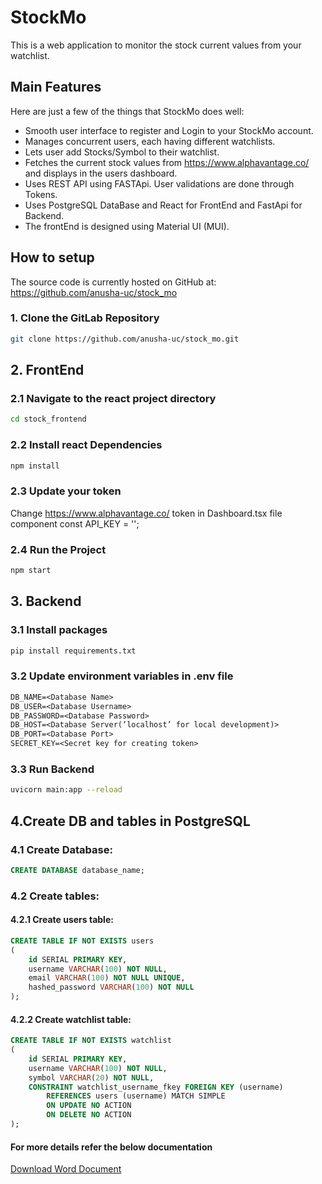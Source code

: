 
# StockMo

This is a web application to monitor the stock current values from your watchlist.

## Main Features
Here are just a few of the things that StockMo does well:

  - Smooth user interface to register and Login to your StockMo account.
  - Manages concurrent users, each having different watchlists.
  - Lets user add Stocks/Symbol to their watchlist.
  - Fetches the current stock values from https://www.alphavantage.co/ and displays in the users dashboard. 
  - Uses REST API using FASTApi. User validations are done through Tokens.
  - Uses PostgreSQL DataBase and React for FrontEnd and FastApi for Backend.
  - The frontEnd is designed using Material UI (MUI).

## How to setup
The source code is currently hosted on GitHub at:
https://github.com/anusha-uc/stock_mo

### 1. Clone the GitLab Repository
```sh
git clone https://github.com/anusha-uc/stock_mo.git
```
## 2. FrontEnd
### 2.1 Navigate to the react project directory
```sh
cd stock_frontend
```
### 2.2 Install react Dependencies
```sh
npm install
```
### 2.3 Update your token
Change https://www.alphavantage.co/ token in Dashboard.tsx file component
const API_KEY = '<token>'; 

### 2.4 Run the Project
```sh
npm start
```

## 3. Backend
### 3.1 Install packages
```sh
pip install requirements.txt
```

### 3.2 Update environment variables in .env file
```txt
DB_NAME=<Database Name>  
DB_USER=<Database Username>  
DB_PASSWORD=<Database Password>  
DB_HOST=<Database Server(‘localhost’ for local development)>  
DB_PORT=<Database Port>  
SECRET_KEY=<Secret key for creating token>
```
### 3.3 Run Backend
```sh
uvicorn main:app --reload
```

## 4.Create DB and tables in PostgreSQL
### 4.1 Create Database:
```sql
CREATE DATABASE database_name;
```
### 4.2 Create tables:
#### 4.2.1 Create users table:
```sql
CREATE TABLE IF NOT EXISTS users
(
    id SERIAL PRIMARY KEY,
    username VARCHAR(100) NOT NULL,
    email VARCHAR(100) NOT NULL UNIQUE,
    hashed_password VARCHAR(100) NOT NULL
);
```
#### 4.2.2 Create watchlist table:
```sql
CREATE TABLE IF NOT EXISTS watchlist
(
    id SERIAL PRIMARY KEY,
    username VARCHAR(100) NOT NULL,
    symbol VARCHAR(20) NOT NULL,
    CONSTRAINT watchlist_username_fkey FOREIGN KEY (username)
        REFERENCES users (username) MATCH SIMPLE
        ON UPDATE NO ACTION
        ON DELETE NO ACTION
);
```
#### For more details refer the below documentation
[Download Word Document](https://docs.google.com/document/d/1X1keCvPDKXnsryUWYjHkGsZ96oUlhnuqxRP7fFQZ924)

